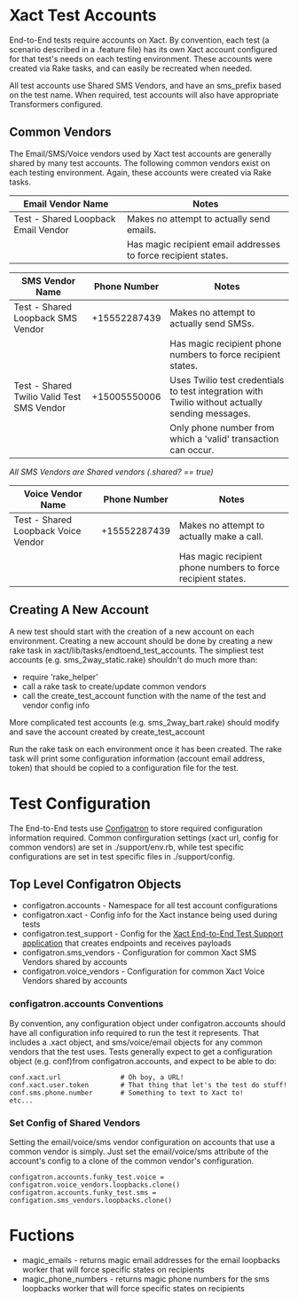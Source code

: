 # Xact Test Accounts

End-to-End tests require accounts on Xact. By convention, each test (a scenario described in a .feature file) has its own
Xact account configured for that test's needs on each testing environment. These accounts were created via Rake tasks, and
can easily be recreated when needed.

All test accounts use Shared SMS Vendors, and have an sms_prefix based on the test name. When required, test accounts will
also have appropriate Transformers configured.

## Common Vendors

The Email/SMS/Voice vendors used by Xact test accounts are generally shared by many test accounts. The following common
vendors exist on each testing environment. Again, these accounts were created via Rake tasks.


| Email Vendor Name                             | Notes                                                             | 
|--------------------------------------------   |----------------------------------------------------------------   |
| Test - Shared Loopback Email Vendor           | Makes no attempt to actually send emails.                         |
|                                               | Has magic recipient email addresses to force recipient states.    |


| SMS Vendor Name                              	| Phone Number 	| Notes                                                                                            	|
|--------------------------------------------	|--------------	|------------------------------------------------------------------------------------------------	|
| Test - Shared Loopback SMS Vendor          	| +15552287439 	| Makes no attempt to actually send SMSs.                                                           |
|                                               |               | Has magic recipient phone numbers to force recipient states.                                               	|
| Test - Shared Twilio Valid Test SMS Vendor 	| +15005550006 	| Uses Twilio test credentials to test integration with Twilio without actually sending messages.   |
|                                               |               | Only phone number from which a 'valid' transaction can occur.                                   	|                                                                                                                                                      	|
*All SMS Vendors are Shared vendors (.shared? == true)*


| Voice Vendor Name                             | Phone Number  | Notes                                                             |
|--------------------------------------------   |---------------|-------------------------------------------------------------------|
| Test - Shared Loopback Voice Vendor           | +15552287439  | Makes no attempt to actually make a call.                         |
|                                               |               | Has magic recipient phone numbers to force recipient states.      |

## Creating A New Account

A new test should start with the creation of a new account on each environment. Creating a new account should be done by
creating a new rake task in xact/lib/tasks/endtoend_test_accounts. The simpliest test accounts (e.g. sms_2way_static.rake)
shouldn't do much more than:

- require 'rake_helper'
- call a rake task to create/update common vendors
- call the create_test_account function with the name of the test and vendor config info

More complicated test accounts (e.g. sms_2way_bart.rake) should modify and save the account created by create_test_account

Run the rake task on each environment once it has been created. The rake task will print some configuration information (account email
address, token) that should be copied to a configuration file for the test.

# Test Configuration

The End-to-End tests use [Configatron](https://github.com/markbates/configatron) to store required configuration 
information required. Common confirguration settings (xact url, config for common vendors) are set in ./support/env.rb,
while test specific configurations are set in test specific files in ./support/config.

## Top Level Configatron Objects

- configatron.accounts - Namespace for all test account configurations
- configatron.xact - Config info for the Xact instance being used during tests
- configatron.test_support - Config for the 
    [Xact End-to-End Test Support application](http://dev-scm.office.gdi/bill.bushey/xact_dumb_webhooks) 
    that creates endpoints and receives payloads
- configatron.sms_vendors - Configuration for common Xact SMS Vendors shared by accounts
- configatron.voice_vendors - Configuration for common Xact Voice Vendors shared by accounts

### configatron.accounts Conventions

By convention, any configuration object under configatron.accounts should have all configuration info required to
run the test it represents. That includes a .xact object, and sms/voice/email objects for any common vendors that
the test uses. Tests generally expect to get a configuration object (e.g. conf)from configatron.accounts, and expect 
to be able to do:

    conf.xact.url               # Oh boy, a URL!
    conf.xact.user.token        # That thing that let's the test do stuff!
    conf.sms.phone.number       # Something to text to Xact to!
    etc...

### Set Config of Shared Vendors

Setting the email/voice/sms vendor configuration on accounts that use a common vendor is simply. 
Just set the email/voice/sms attribute of the account's config to a clone of the common vendor's configuration.


    configatron.accounts.funky_test.voice = configatron.voice_vendors.loopbacks.clone()
    configatron.accounts.funky_test.sms = configation.sms_vendors.loopbacks.clone()

# Fuctions

- magic_emails - returns magic email addresses for the email loopbacks worker that will force specific states on recipients
- magic_phone_numbers - returns magic phone numbers for the sms loopbacks worker that will force specific states on recipients
